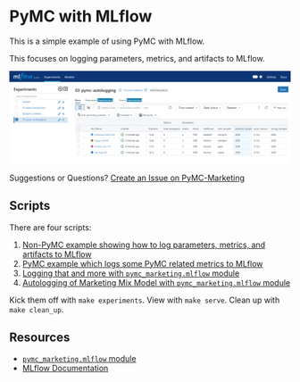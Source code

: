 # PyMC with MLflow

This is a simple example of using PyMC with MLflow.

This focuses on logging parameters, metrics, and artifacts to MLflow.

![Autologging](./images/autolog.png)

Suggestions or Questions? [Create an Issue on PyMC-Marketing](https://github.com/pymc-labs/pymc-marketing/issues/new)

## Scripts

There are four scripts: 

1. [Non-PyMC example showing how to log parameters, metrics, and artifacts to MLflow](./01-basic-introduction.py)
2. [PyMC example which logs some PyMC related metrics to MLflow](./02-pymc-context.py)
3. [Logging that and more with `pymc_marketing.mlflow` module](./03-pymc-autologging.py)
4. [Autologging of Marketing Mix Model with `pymc_marketing.mlflow` module](./04-pymc-marketing-mmm)

Kick them off with `make experiments`. View with `make serve`. Clean up with `make clean_up`.

## Resources

- [`pymc_marketing.mlflow` module](https://www.pymc-marketing.io/en/latest/api/generated/pymc_marketing.mlflow.html)
- [MLflow Documentation](https://www.mlflow.org/docs/latest/index.html)
